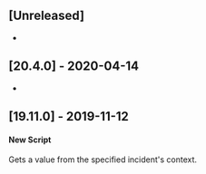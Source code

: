 ## [Unreleased]
-

## [20.4.0] - 2020-04-14
-


## [19.11.0] - 2019-11-12
#### New Script
Gets a value from the specified incident's context.
